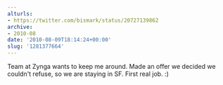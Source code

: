 ```yaml
---
alturls:
- https://twitter.com/bismark/status/20727139862
archive:
- 2010-08
date: '2010-08-09T18:14:24+00:00'
slug: '1281377664'
---
```


Team at Zynga wants to keep me around.  Made an offer we decided we couldn't refuse, so we are staying in SF. First real job. :)

